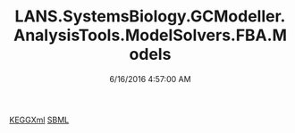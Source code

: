 ﻿---
title: LANS.SystemsBiology.GCModeller.AnalysisTools.ModelSolvers.FBA.Models
date: 6/16/2016 4:57:00 AM
---

[KEGGXml](T-LANS.SystemsBiology.GCModeller.AnalysisTools.ModelSolvers.FBA.Models.KEGGXml.html)
[SBML](T-LANS.SystemsBiology.GCModeller.AnalysisTools.ModelSolvers.FBA.Models.SBML.html)

